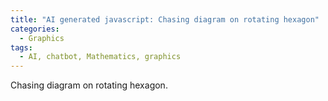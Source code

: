```yaml
---
title: "AI generated javascript: Chasing diagram on rotating hexagon"
categories:
  - Graphics
tags:
  - AI, chatbot, Mathematics, graphics
---
```


Chasing diagram on rotating hexagon.

<canvas id="pentagonCanvas" width="500" height="500"></canvas>
<script> 
const canvas = document.getElementById('pentagonCanvas');
const ctx = canvas.getContext('2d');

// Define the gradient color palette from blue to yellow
const colorPalette = [
    '#0000FF', '#1A33FF', '#3366FF', '#4D99FF', '#66CCFF', '#80FFFF', '#99FFCC', '#B3FF99',
    '#CCFF66', '#E6FF33', '#FFFF00', '#FFCC00', '#FF9933', '#FF6600', '#FF3300', '#FFFF33'
];

let colorIndex = 0; // Start with the first color

// Function to draw a pentagon and return its edges
function drawPentagon(points, color) {
    let edges = [];
    ctx.strokeStyle = color;
    ctx.beginPath();
    for (let i = 0; i < points.length; i++) {
        const startPoint = points[i];
        const endPoint = points[(i + 1) % points.length]; // Connect the last point to the first
        ctx.moveTo(startPoint.x, startPoint.y);
        ctx.lineTo(endPoint.x, endPoint.y);
        edges.push([startPoint, endPoint]);
    }
    ctx.stroke();
    return edges;
}

// Function to calculate the next pentagon's points
function getNextPentagonPoints(previousEdges) {
    let newPoints = [];

    // For each edge, calculate a point 1/10th along the line
    for (let i = 0; i < previousEdges.length; i++) {
        const startPoint = previousEdges[i][0];
        const endPoint = previousEdges[i][1];

        // Calculate 1/10th point along the line
        const newPoint = {
            x: startPoint.x + (endPoint.x - startPoint.x) * 0.1,
            y: startPoint.y + (endPoint.y - startPoint.y) * 0.1
        };
        newPoints.push(newPoint);
    }

    return newPoints;
}

// Function to create the pentagons iteratively with shifting colors
function createPentagons(initialPoints, iterations) {
    let currentPoints = initialPoints;
    for (let i = 0; i < iterations; i++) {
        const color = colorPalette[(colorIndex + i) % colorPalette.length]; // Shift color by index
        const edges = drawPentagon(currentPoints, color);
        currentPoints = getNextPentagonPoints(edges); // Calculate the next pentagon's points
    }
}

// Initial points for the first pentagon
const centerX = canvas.width / 2;
const centerY = canvas.height / 2;
const radius = 150;

// Generate points for the initial pentagon
const initialPentagon = [];
for (let i = 0; i < 6; i++) {
    const angle = (2 * Math.PI / 6) * i - Math.PI / 2; // Starting from the top
    initialPentagon.push({
        x: centerX + radius * Math.cos(angle),
        y: centerY + radius * Math.sin(angle)
    });
}

// Function to animate the pentagons
function animatePentagons() {
    ctx.clearRect(0, 0, canvas.width, canvas.height); // Clear canvas before each frame
    createPentagons(initialPentagon, 40);
    colorIndex = (colorIndex + 1) % colorPalette.length; // Shift color index
    setTimeout(animatePentagons, 50); // Request next frame
}

// Start the animation
animatePentagons();
</script>
